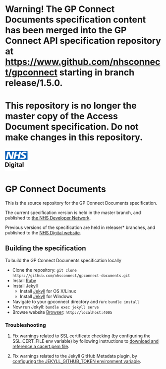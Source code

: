 # Warning! The GP Connect Documents specification content has been merged into the GP Connect API specification repository at https://www.github.com/nhsconnect/gpconnect starting in branch release/1.5.0.

# This repository is no longer the master copy of the Access Document specification.  Do not make changes in this repository.

<img src="images/logo.png" height=72>

# GP Connect Documents

This is the source repository for the GP Connect Documents specification.
	
The current specification version is held in the master branch, and published to <a href="https://developer.nhs.uk/apis/gpconnect-documents/">the NHS Developer Network</a>.

Previous versions of the specification are held in release/* branches, and published to the <a href="https://digital.nhs.uk/services/gp-connect/gp-connect-specifications-for-developers">NHS Digital website</a>.

## Building the specification

To build the GP Connect Documents specification locally

- Clone the repository: `git clone https://github.com/nhsconnect/gpconnect-documents.git`
- Install [Ruby](https://www.ruby-lang.org/en/documentation/installation/#homebrew)
- Install Jekyll
  - Install [Jekyll](https://jekyllrb.com/docs/installation/) for OS X/Linux
  - Install [Jekyll](https://jekyllrb.com/docs/windows/) for Windows
- Navigate to your gpconnect directory and run: `bundle install`
- Now run Jekyll: `bundle exec jekyll serve`
- Browse website [Browser](http://localhost:4005): `http://localhost:4005`

### Troubleshooting

1) Fix warnings related to SSL certificate checking (by configuring the SSL_CERT_FILE env variable) by following instructions to [download and reference a cacert.pem file](https://gist.github.com/fnichol/867550).

2) Fix warnings related to the Jekyll GitHub Metadata plugin, by [configuring the JEKYLL_GITHUB_TOKEN environment variable](https://github.com/jekyll/github-metadata).
